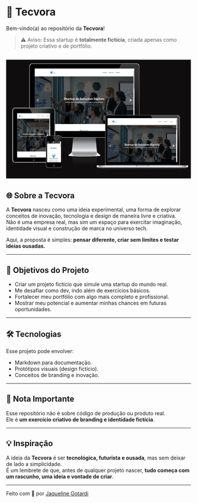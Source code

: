 # 🚀 Tecvora  

Bem-vindo(a) ao repositório da **Tecvora**!  

> ⚠️ Aviso: Essa startup é **totalmente fictícia**, criada apenas como projeto criativo e de portfólio.  

![Preview do site](src/imagens/responsive.png)
---

## 🌐 Sobre a Tecvora  

A **Tecvora** nasceu como uma ideia experimental, uma forma de explorar conceitos de inovação, tecnologia e design de maneira livre e criativa.  
Não é uma empresa real, mas sim um espaço para exercitar imaginação, identidade visual e construção de marca no universo tech.  

Aqui, a proposta é simples: **pensar diferente, criar sem limites e testar ideias ousadas.**  

---

## 🎯 Objetivos do Projeto  

- Criar um projeto fictício que simule uma startup do mundo real.  
- Me desafiar como dev, indo além de exercícios básicos.  
- Fortalecer meu portfólio com algo mais completo e profissional.  
- Mostrar meu potencial e aumentar minhas chances em futuras oportunidades.  

---

## 🛠️ Tecnologias  

Esse projeto pode envolver:  
- Markdown para documentação.  
- Protótipos visuais (design fictício).  
- Conceitos de branding e inovação.  

---

## 📌 Nota Importante  

Esse repositório não é sobre código de produção ou produto real.  
Ele é **um exercício criativo de branding e identidade fictícia**.  

---

## 💡 Inspiração  

A ideia da **Tecvora** é ser **tecnológica, futurista e ousada**, mas sem deixar de lado a simplicidade.  
É um lembrete de que, antes de qualquer projeto nascer, **tudo começa com um rascunho, uma ideia e vontade de criar**.  

---


Feito com 💜 por [Jaqueline Gotardi](https://github.com/jaqueline-gotardi)  
